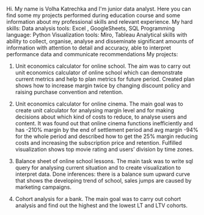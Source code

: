 Hi. My name is Volha Katrechka and I'm junior data analyst. Here you can find some my projects performed during education course and some information about my professional skills and relevant experience.
My hard skills:
Data analysis tools: Excel , GoogleSheets, SQL Programming language: Python Visualization tools: Miro, Tableau Analytical skills with ability to collect, organise, analyse and disseminate significant amounts of information with attention to detail and accuracy, able to interpret performance data and communicate recommendations
My projects:
1.	Unit economics calculator for online school. The aim was to carry out unit economics calculator of online school which can demonstrate current metrics and help to plan metrics for future period. Created plan shows how to increase margin twice by changing discount policy and raising purchase convention and retention.

2.	Unit economics calculator for online cinema. The main goal was to create unit calculator for analysing margin level and for making decisions about which kind of costs to reduce, to analyse users and content. It was found out that online cinema functions inefficiently and has -210% margin by the end of settlement period and avg margin -94% for the whole period and described how to get the 25% margin reducing costs and increasing the subscription price and retention. Fulfilled visualization shows top movie rating and users’ division by time zones.
3.	Balance sheet of online school lessons. The main task was to write sql query for analysing current situation and to create visualization to interpret data. Done inferences: there is a balance sum upward curve that shows the developing trend of school, sales jumps are caused by marketing campaigns.

4.	Cohort analysis for a bank. The main goal was to carry out cohort analysis and find out the highest and the lowest LT and LTV cohorts. 
